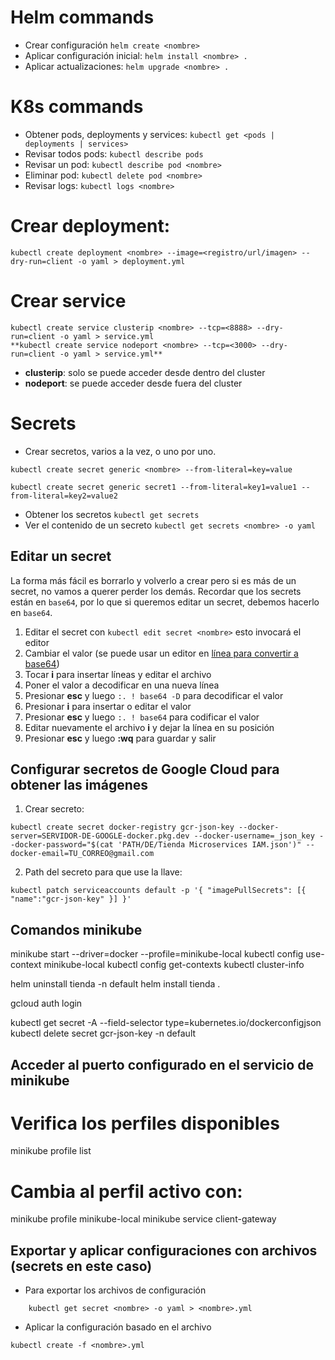 # Helm commands

* Crear configuración `helm create <nombre>`
* Aplicar configuración inicial: `helm install <nombre> .`
* Aplicar actualizaciones: `helm upgrade <nombre> .`

# K8s commands

* Obtener pods, deployments y services: `kubectl get <pods | deployments | services>`
* Revisar todos pods: `kubectl describe pods`
* Revisar un pod: `kubectl describe pod <nombre>`
* Eliminar pod: `kubectl delete pod <nombre>`
* Revisar logs: `kubectl logs <nombre>`


# Crear deployment:
```
kubectl create deployment <nombre> --image=<registro/url/imagen> --dry-run=client -o yaml > deployment.yml
```

# Crear service
```
kubectl create service clusterip <nombre> --tcp=<8888> --dry-run=client -o yaml > service.yml 
**kubectl create service nodeport <nombre> --tcp=<3000> --dry-run=client -o yaml > service.yml**
```
* **clusterip**: solo se puede acceder desde dentro del cluster
* **nodeport**: se puede acceder desde fuera del cluster


# Secrets

* Crear secretos, varios a la vez, o uno por uno.
```
kubectl create secret generic <nombre> --from-literal=key=value

kubectl create secret generic secret1 --from-literal=key1=value1 --from-literal=key2=value2
```
* Obtener los secretos `kubectl get secrets`
* Ver el contenido de un secreto `kubectl get secrets <nombre> -o yaml`

## Editar un secret
La forma más fácil es borrarlo y volverlo a crear pero si es más de un secret, no vamos a querer perder los demás.
Recordar que los secrets están en `base64`, por lo que si queremos editar un secret, debemos hacerlo en `base64`.

1. Editar el secret con `kubectl edit secret <nombre>` esto invocará el editor
2. Cambiar el valor (se puede usar un editor en [línea para convertir a base64](https://www.rapidtables.com/web/tools/base64-decode.html))
3. Tocar **i** para insertar líneas y editar el archivo
4. Poner el valor a decodificar en una nueva línea
5. Presionar **esc** y luego `:. ! base64 -D` para decodificar el valor
6. Presionar **i** para insertar o editar el valor
7. Presionar **esc** y luego `:. ! base64` para codificar el valor
8. Editar nuevamente el archivo **i** y dejar la línea en su posición
9. Presionar **esc** y luego **:wq** para guardar y salir



## Configurar secretos de Google Cloud para obtener las imágenes

1. Crear secreto:
```
kubectl create secret docker-registry gcr-json-key --docker-server=SERVIDOR-DE-GOOGLE-docker.pkg.dev --docker-username=_json_key --docker-password="$(cat 'PATH/DE/Tienda Microservices IAM.json')" --docker-email=TU_CORREO@gmail.com
```

2. Path del secreto para que use la llave:
```
kubectl patch serviceaccounts default -p '{ "imagePullSecrets": [{ "name":"gcr-json-key" }] }'
```

## Comandos minikube

minikube start --driver=docker --profile=minikube-local
kubectl config use-context minikube-local
kubectl config get-contexts
kubectl cluster-info

helm uninstall tienda -n default
helm install tienda .

gcloud auth login


kubectl get secret -A --field-selector type=kubernetes.io/dockerconfigjson
kubectl delete secret gcr-json-key -n default


## Acceder al puerto configurado en el servicio de minikube
# Verifica los perfiles disponibles
minikube profile list

# Cambia al perfil activo con:
minikube profile minikube-local
minikube service client-gateway



## Exportar y aplicar configuraciones con archivos (secrets en este caso)
* Para exportar los archivos de configuración

```
    kubectl get secret <nombre> -o yaml > <nombre>.yml
```

* Aplicar la configuración basado en el archivo
```
kubectl create -f <nombre>.yml
```



